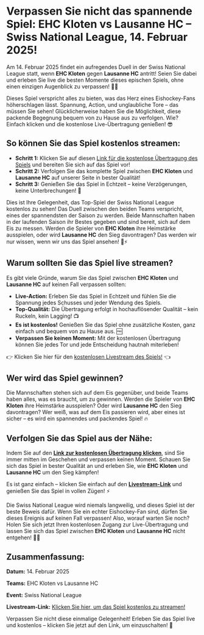# Verpassen Sie nicht das spannende Spiel: EHC Kloten vs Lausanne HC – Swiss National League, 14. Februar 2025!

Am 14. Februar 2025 findet ein aufregendes Duell in der Swiss National League statt, wenn **EHC Kloten** gegen **Lausanne HC** antritt! Seien Sie dabei und erleben Sie live die besten Momente dieses epischen Spiels, ohne einen einzigen Augenblick zu verpassen! 🏒🔥

Dieses Spiel verspricht alles zu bieten, was das Herz eines Eishockey-Fans höherschlagen lässt. Spannung, Action, und unglaubliche Tore – das müssen Sie sehen! Glücklicherweise haben Sie die Möglichkeit, diese packende Begegnung bequem von zu Hause aus zu verfolgen. Wie? Einfach klicken und die kostenlose Live-Übertragung genießen! 😎

## So können Sie das Spiel kostenlos streamen:

- **Schritt 1:** Klicken Sie auf diesen [Link für die kostenlose Übertragung des Spiels](https://tinyurl.com/livestreamfreeo?st=EHC+Kloten+vs+Lausanne+HC&si=ghc) und bereiten Sie sich auf das Spiel vor!
- **Schritt 2:** Verfolgen Sie das komplette Spiel zwischen **EHC Kloten** und **Lausanne HC** auf unserer Seite in bester Qualität!
- **Schritt 3:** Genießen Sie das Spiel in Echtzeit – keine Verzögerungen, keine Unterbrechungen! 🎥

Dies ist Ihre Gelegenheit, das Top-Spiel der Swiss National League kostenlos zu sehen! Das Duell zwischen den beiden Teams verspricht, eines der spannendsten der Saison zu werden. Beide Mannschaften haben in der laufenden Saison ihr Bestes gegeben und sind bereit, sich auf dem Eis zu messen. Werden die Spieler von **EHC Kloten** ihre Heimstärke ausspielen, oder wird **Lausanne HC** den Sieg davontragen? Das werden wir nur wissen, wenn wir uns das Spiel ansehen! 🏒⚡

## Warum sollten Sie das Spiel live streamen?

Es gibt viele Gründe, warum Sie das Spiel zwischen **EHC Kloten** und **Lausanne HC** auf keinen Fall verpassen sollten:

- **Live-Action:** Erleben Sie das Spiel in Echtzeit und fühlen Sie die Spannung jedes Schusses und jeder Wendung des Spiels.
- **Top-Qualität:** Die Übertragung erfolgt in hochauflösender Qualität – kein Ruckeln, kein Lagging! 📺
- **Es ist kostenlos!** Genießen Sie das Spiel ohne zusätzliche Kosten, ganz einfach und bequem von zu Hause aus. 🆓
- **Verpassen Sie keinen Moment:** Mit der kostenlosen Übertragung können Sie jedes Tor und jede Entscheidung hautnah miterleben!

👉 Klicken Sie hier für den [kostenlosen Livestream des Spiels!](https://tinyurl.com/livestreamfreeo?st=EHC+Kloten+vs+Lausanne+HC&si=ghc) 👈

## Wer wird das Spiel gewinnen?

Die Mannschaften stehen sich auf dem Eis gegenüber, und beide Teams haben alles, was es braucht, um zu gewinnen. Werden die Spieler von **EHC Kloten** ihre Heimstärke ausspielen? Oder wird **Lausanne HC** den Sieg davontragen? Wer weiß, was auf dem Eis passieren wird, aber eines ist sicher – es wird ein spannendes und packendes Spiel! 🔥

## Verfolgen Sie das Spiel aus der Nähe:

Indem Sie auf den [**Link zur kostenlosen Übertragung klicken**](https://tinyurl.com/livestreamfreeo?st=EHC+Kloten+vs+Lausanne+HC&si=ghc), sind Sie immer mitten im Geschehen und verpassen keinen Moment. Schauen Sie sich das Spiel in bester Qualität an und erleben Sie, wie **EHC Kloten** und **Lausanne HC** um den Sieg kämpfen!

Es ist ganz einfach – klicken Sie einfach auf den [**Livestream-Link**](https://tinyurl.com/livestreamfreeo?st=EHC+Kloten+vs+Lausanne+HC&si=ghc) und genießen Sie das Spiel in vollen Zügen! ⚡

Die Swiss National League wird niemals langweilig, und dieses Spiel ist der beste Beweis dafür. Wenn Sie ein echter Eishockey-Fan sind, dürfen Sie dieses Ereignis auf keinen Fall verpassen! Also, worauf warten Sie noch? Holen Sie sich jetzt Ihren kostenlosen Zugang zur Live-Übertragung und lassen Sie sich das Spiel zwischen **EHC Kloten** und **Lausanne HC** nicht entgehen! 🏒💥

## Zusammenfassung:

**Datum:** 14. Februar 2025

**Teams:** EHC Kloten vs Lausanne HC

**Event:** Swiss National League

**Livestream-Link:** [Klicken Sie hier, um das Spiel kostenlos zu streamen!](https://tinyurl.com/livestreamfreeo?st=EHC+Kloten+vs+Lausanne+HC&si=ghc)

Verpassen Sie nicht diese einmalige Gelegenheit! Erleben Sie das Spiel live und kostenlos – klicken Sie jetzt auf den Link, um einzuschalten! 🎉
